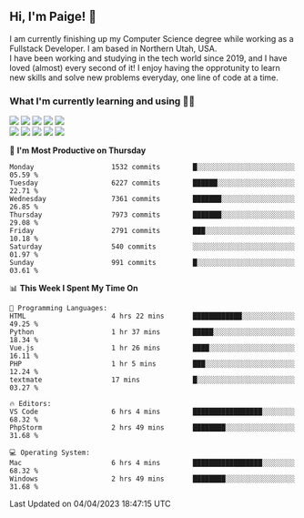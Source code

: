 ## Hi, I'm Paige! :vulcan_salute:

I am currently finishing up my Computer Science degree while working as a Fullstack Developer. I am based in Northern Utah, USA. \
I have been working and studying in the tech world since 2019, and I have loved (almost) every second of it! I enjoy having the opprotunity to learn new skills and solve new problems everyday, one line of code at a time.  

### What I'm currently learning and using :woman_technologist:
![](https://img.shields.io/badge/Laravel-FF2D20?style=for-the-badge&logo=laravel&logoColor=white) 
![](https://img.shields.io/badge/PHP-777BB4?style=for-the-badge&logo=php&logoColor=white)
![](https://img.shields.io/badge/Vue.js-35495E?style=for-the-badge&logo=vuedotjs&logoColor=4FC08D) 
![](https://img.shields.io/badge/MySQL-005C84?style=for-the-badge&logo=mysql&logoColor=white) 
![](https://img.shields.io/badge/Tailwind_CSS-38B2AC?style=for-the-badge&logo=tailwind-css&logoColor=white) \
![](https://img.shields.io/badge/Python-FFD43B?style=for-the-badge&logo=python&logoColor=blue)
![](https://img.shields.io/badge/Django-092E20?style=for-the-badge&logo=django&logoColor=green)
![](https://img.shields.io/badge/Kotlin-0095D5?&style=for-the-badge&logo=kotlin&logoColor=white)
![](https://img.shields.io/badge/Java-ED8B00?style=for-the-badge&logo=java&logoColor=white)
![](https://img.shields.io/badge/Haskell-5D4F85?style=for-the-badge&logo=haskell&logoColor=white) 

<!--START_SECTION:waka-->
📅 **I'm Most Productive on Thursday** 

```text
Monday                   1532 commits        █░░░░░░░░░░░░░░░░░░░░░░░░   05.59 % 
Tuesday                  6227 commits        ██████░░░░░░░░░░░░░░░░░░░   22.71 % 
Wednesday                7361 commits        ███████░░░░░░░░░░░░░░░░░░   26.85 % 
Thursday                 7973 commits        ███████░░░░░░░░░░░░░░░░░░   29.08 % 
Friday                   2791 commits        ███░░░░░░░░░░░░░░░░░░░░░░   10.18 % 
Saturday                 540 commits         ░░░░░░░░░░░░░░░░░░░░░░░░░   01.97 % 
Sunday                   991 commits         █░░░░░░░░░░░░░░░░░░░░░░░░   03.61 % 
```


📊 **This Week I Spent My Time On** 

```text
💬 Programming Languages: 
HTML                     4 hrs 22 mins       ████████████░░░░░░░░░░░░░   49.25 % 
Python                   1 hr 37 mins        █████░░░░░░░░░░░░░░░░░░░░   18.34 % 
Vue.js                   1 hr 26 mins        ████░░░░░░░░░░░░░░░░░░░░░   16.11 % 
PHP                      1 hr 5 mins         ███░░░░░░░░░░░░░░░░░░░░░░   12.24 % 
textmate                 17 mins             █░░░░░░░░░░░░░░░░░░░░░░░░   03.27 % 

🔥 Editors: 
VS Code                  6 hrs 4 mins        █████████████████░░░░░░░░   68.32 % 
PhpStorm                 2 hrs 49 mins       ████████░░░░░░░░░░░░░░░░░   31.68 % 

💻 Operating System: 
Mac                      6 hrs 4 mins        █████████████████░░░░░░░░   68.32 % 
Windows                  2 hrs 49 mins       ████████░░░░░░░░░░░░░░░░░   31.68 % 
```


 Last Updated on 04/04/2023 18:47:15 UTC
<!--END_SECTION:waka-->
